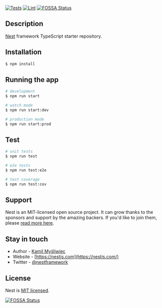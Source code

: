 [![Tests](https://github.com/jclaveau/nestjs-experiments/actions/workflows/tests.yml/badge.svg)](https://github.com/jclaveau/nestjs-experiments/actions/workflows/tests.yml)
[![Lint](https://github.com/jclaveau/nestjs-experiments/actions/workflows/lint.yml/badge.svg?event=push)](https://github.com/jclaveau/nestjs-experiments/actions/workflows/lint.yml)
[![FOSSA Status](https://app.fossa.com/api/projects/git%2Bgithub.com%2Fjclaveau%2Fnestjs-experiments.svg?type=shield)](https://app.fossa.com/projects/git%2Bgithub.com%2Fjclaveau%2Fnestjs-experiments?ref=badge_shield)
## Description

[Nest](https://github.com/nestjs/nest) framework TypeScript starter repository.

## Installation

```bash
$ npm install
```

## Running the app

```bash
# development
$ npm run start

# watch mode
$ npm run start:dev

# production mode
$ npm run start:prod
```

## Test

```bash
# unit tests
$ npm run test

# e2e tests
$ npm run test:e2e

# test coverage
$ npm run test:cov
```

## Support

Nest is an MIT-licensed open source project. It can grow thanks to the sponsors and support by the amazing backers. If you'd like to join them, please [read more here](https://docs.nestjs.com/support).

## Stay in touch

- Author - [Kamil Myśliwiec](https://kamilmysliwiec.com)
- Website - [https://nestjs.com](https://nestjs.com/)
- Twitter - [@nestframework](https://twitter.com/nestframework)

## License

Nest is [MIT licensed](LICENSE).


[![FOSSA Status](https://app.fossa.com/api/projects/git%2Bgithub.com%2Fjclaveau%2Fnestjs-experiments.svg?type=large)](https://app.fossa.com/projects/git%2Bgithub.com%2Fjclaveau%2Fnestjs-experiments?ref=badge_large)